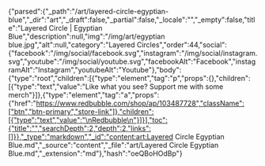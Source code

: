 {"parsed":{"_path":"/art/layered-circle-egyptian-blue","_dir":"art","_draft":false,"_partial":false,"_locale":"","_empty":false,"title":"Layered Circle | Egyptian Blue","description":null,"img":"/img/art/egyptian blue.jpg","alt":null,"category":"Layered Circles","order":44,"social":{"facebook":"/img/social/facebook.svg","instagram":"/img/social/instagram.svg","youtube":"/img/social/youtube.svg","facebookAlt":"Facebook","instagramAlt":"Instagram","youtubeAlt":"Youtube"},"body":{"type":"root","children":[{"type":"element","tag":"p","props":{},"children":[{"type":"text","value":"Like what you see? Support me with some merch"}]},{"type":"element","tag":"a","props":{"href":"https://www.redbubble.com/shop/ap/103487728","className":["btn","btn-primary","store-link"]},"children":[{"type":"text","value":"\nRedbubble\n"}]}],"toc":{"title":"","searchDepth":2,"depth":2,"links":[]}},"_type":"markdown","_id":"content:art:Layered Circle Egyptian Blue.md","_source":"content","_file":"art/Layered Circle Egyptian Blue.md","_extension":"md"},"hash":"oeQBoHOdBp"}